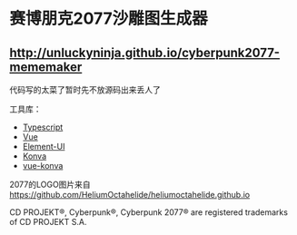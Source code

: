 # 赛博朋克2077沙雕图生成器

## http://unluckyninja.github.io/cyberpunk2077-mememaker

代码写的太菜了暂时先不放源码出来丢人了

工具库：
* [Typescript](https://www.typescriptlang.org/)
* [Vue](https://vuejs.org/)
* [Element-UI](https://element.eleme.io/)
* [Konva](https://konvajs.org/)
* [vue-konva](https://github.com/konvajs/vue-konva)

2077的LOGO图片来自 https://github.com/HeliumOctahelide/heliumoctahelide.github.io

CD PROJEKT®, Cyberpunk®, Cyberpunk 2077® are registered trademarks of CD PROJEKT S.A.